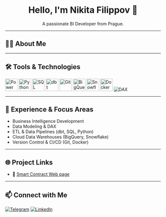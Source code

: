 <h1 align="center">Hello, I'm Nikita Filippov 👋</h1>

<p align="center">
A passionate BI Developer from Prague.
</p>

---

## 👨‍💻 About Me
<!-- Здесь ты можешь добавить пару предложений о себе -->
<!-- Например: "BI Developer specializing in data modeling, ETL pipelines, and cloud data warehouses." -->

---

## 🛠 Tools & Technologies
<p align="left">
  <!-- BI & Analytics -->
  <img src="https://upload.wikimedia.org/wikipedia/commons/c/cf/New_Power_BI_Logo.svg" alt="Power BI" width="40" height="40"/>
  <img src="https://cdn.jsdelivr.net/gh/devicons/devicon/icons/python/python-original.svg" alt="Python" width="40" height="40"/>
  <img src="https://cdn.jsdelivr.net/gh/devicons/devicon/icons/mysql/mysql-original.svg" alt="SQL" width="40" height="40"/>
  <img src="https://static.wikia.nocookie.net/logopedia/images/1/1f/Dbt-logo.png" alt="dbt" width="40" height="40"/>
  <img src="https://cdn.jsdelivr.net/gh/devicons/devicon/icons/git/git-original.svg" alt="Git" width="40" height="40"/>
  <img src="https://www.vectorlogo.zone/logos/google_bigquery/google_bigquery-icon.svg" alt="BigQuery" width="40" height="40"/>
  <img src="https://cdn.jsdelivr.net/gh/devicons/devicon/icons/snowflake/snowflake-original.svg" alt="Snowflake" width="40" height="40"/>
  <img src="https://cdn.jsdelivr.net/gh/devicons/devicon/icons/docker/docker-original.svg" alt="Docker" width="40" height="40"/>
  <!-- DAX нет официальной иконки, можно оставить текстом -->
  <img src="https://img.shields.io/badge/DAX-%230A66C2.svg?style=for-the-badge&logoColor=white" alt="DAX"/>
</p>

---

## 📂 Experience & Focus Areas
- Business Intelligence Development  
- Data Modeling & DAX  
- ETL & Data Pipelines (dbt, SQL, Python)  
- Cloud Data Warehouses (BigQuery, Snowflake)  
- Version Control & CI/CD (Git, Docker)  

---

## 🌐 Project Links
- 🔗 [Smart Contract Web page](https://keyonbo.github.io/Smart-Contract-project-vol.1/)  
<!-- Добавь сюда свои BI/ETL проекты позже -->

---

## 📫 Connect with Me
[![Telegram](https://img.shields.io/badge/Telegram-%230077B5.svg?style=for-the-badge&logo=telegram&logoColor=white)](https://t.me/nikitafilippoff)
[![LinkedIn](https://img.shields.io/badge/LinkedIn-%230A66C2.svg?style=for-the-badge&logo=linkedin&logoColor=white)](https://www.linkedin.com/in/nikitafilippoff/)
